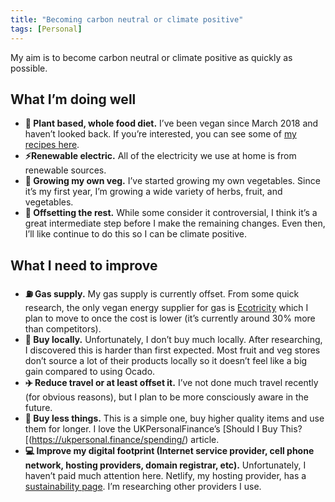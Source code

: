 ```yaml
---
title: "Becoming carbon neutral or climate positive"
tags: [Personal]
---
```


<p class="lead">My aim is to become carbon neutral or climate positive as quickly as possible.</p>

## What I’m doing well

- **🥦 Plant based, whole food diet.** I’ve been vegan since March 2018 and haven’t looked back. If you’re interested, you can see some of [my recipes here](https://daveredfern.com/tag/vegan/). 
- **⚡️Renewable electric.** All of the electricity we use at home is from renewable sources.
- **🍅 Growing my own veg.** I’ve started growing my own vegetables. Since it’s my first year, I’m growing a wide variety of herbs, fruit, and vegetables. 
- **🌳 Offsetting the rest.** While some consider it controversial, I think it’s a great intermediate step before I make the remaining changes. Even then, I’ll like continue to do this so I can be climate positive.

## What I need to improve

- **⛽️ Gas supply.** My gas supply is currently offset. From some quick research, the only vegan energy supplier for gas is [Ecotricity](https://www.ecotricity.co.uk) which I plan to move to once the cost is lower (it’s currently around 30% more than competitors).
- **🚗 Buy locally.** Unfortunately, I don’t buy much locally. After researching, I discovered this is harder than first expected. Most fruit and veg stores don’t source a lot of their products locally so it doesn’t feel like a big gain compared to using Ocado.
- **✈️ Reduce travel or at least offset it.** I’ve not done much travel recently (for obvious reasons), but I plan to be more consciously aware in the future. 
- **🎁 Buy less things.** This is a simple one, buy higher quality items and use them for longer. I love the UKPersonalFinance’s [Should I Buy This?[(https://ukpersonal.finance/spending/) article.
- **💻 Improve my digital footprint (Internet service provider, cell phone network, hosting providers, domain registrar, etc).** Unfortunately, I haven’t paid much attention here. Netlify, my hosting provider, has a [sustainability page](https://www.netlify.com/sustainability/). I’m researching other providers I use.

